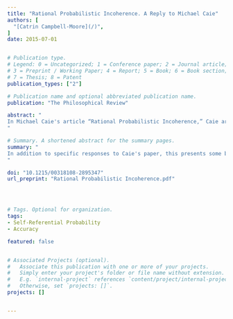 ```yaml
---
title: "Rational Probabilistic Incoherence. A Reply to Michael Caie"
authors: [
  "[Catrin Campbell-Moore](/)",
]
date: 2015-07-01


# Publication type.
# Legend: 0 = Uncategorized; 1 = Conference paper; 2 = Journal article;
# 3 = Preprint / Working Paper; 4 = Report; 5 = Book; 6 = Book section;
# 7 = Thesis; 8 = Patent
publication_types: ["2"]

# Publication name and optional abbreviated publication name.
publication: "The Philosophical Review"

abstract: "
In Michael Caie's article “Rational Probabilistic Incoherence,” Caie argues that in light of certain situations involving self-reference, it is sometimes rational to have probabilistically incoherent credences. This essay further considers his arguments. It shows that probabilism isn't to blame for the failure of rational introspection and that Caie's modified accuracy criterion conflicts with Dutch book considerations, is scoring rule dependent, and leads to the failure of rational introspection.
"

# Summary. A shortened abstract for the summary pages.
summary: "
In addition to specific responses to Caie's paper, this presents some bullets that need to be bitten if one adopts a consequentialist view of epistemic utility. Further such bullets are also presented in my thesis (ch.7)
"

doi: "10.1215/00318108-2895347"
url_preprint: "Rational Probabilistic Incoherence.pdf"




# Tags. Optional for organization.
tags:
- Self-Referential Probability
- Accuracy

featured: false


# Associated Projects (optional).
#   Associate this publication with one or more of your projects.
#   Simply enter your project's folder or file name without extension.
#   E.g. `internal-project` references `content/project/internal-project/index.md`.
#   Otherwise, set `projects: []`.
projects: []


---
```

